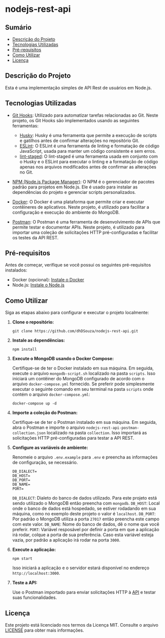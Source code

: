 # nodejs-rest-api

## Sumário

- [Descrição do Projeto](#descrição-do-projeto)
- [Tecnologias Utilizadas](#tecnologias-utilizadas)
- [Pré-requisitos](#pré-requisitos)
- [Como Utilizar](#como-utilizar)
- [Licença](#licença)

## Descrição do Projeto

Esta é uma implementação simples de API Rest de usuários em Node.js.

## Tecnologias Utilizadas

- [Git Hooks](https://git-scm.com/book/en/v2/Customizing-Git-Git-Hooks): Utilizado para automatizar tarefas relacionadas ao Git. Neste projeto, os Git Hooks são implementados usando as seguintes ferramentas:
  - [Husky](https://typicode.github.io/husky/#/): Husky é uma ferramenta que permite a execução de scripts e gatilhos antes de confirmar alterações no repositório Git.
  - [ESLint](https://eslint.org/): O ESLint é uma ferramenta de linting e formatação de código JavaScript, usada para manter um código consistente e sem erros.
  - [lint-staged](https://github.com/okonet/lint-staged): O lint-staged é uma ferramenta usada em conjunto com o Husky e o ESLint para executar o linting e a formatação de código apenas nos arquivos modificados antes de confirmar as alterações no Git.

- [NPM (Node.js Package Manager)](https://www.npmjs.com/): O NPM é o gerenciador de pacotes padrão para projetos em Node.js. Ele é usado para instalar as dependências do projeto e gerenciar scripts personalizados.

- [Docker](https://www.docker.com/): O Docker é uma plataforma que permite criar e executar contêineres de aplicativos. Neste projeto, é utilizado para facilitar a configuração e execução do ambiente do MongoDB.

- [Postman](https://www.postman.com/): O Postman é uma ferramenta de desenvolvimento de APIs que permite testar e documentar APIs. Neste projeto, é utilizado para importar uma coleção de solicitações HTTP pré-configuradas e facilitar os testes da API REST.

## Pré-requisitos

Antes de começar, verifique se você possui os seguintes pré-requisitos instalados:

- Docker (opcional): [Instale o Docker](https://docs.docker.com/get-docker/)
- Node.js: [Instale o Node.js](https://nodejs.org/)

## Como Utilizar

Siga as etapas abaixo para configurar e executar o projeto localmente:

1. **Clone o repositório:**

   ```shell
   git clone https://github.com/dhDSouza/nodejs-rest-api.git
   ```

2. **Instale as dependências:**

   ```shell
   npm install
   ```

3. **Execute o MongoDB usando o Docker Compose:**

   Certifique-se de ter o Docker instalado em sua máquina. Em seguida, execute o arquivo `mongodb-script.sh` localizado na pasta `scripts`. Isso iniciará um contêiner do MongoDB configurado de acordo com o arquivo `docker-compose.yml` fornecido. Se preferir pode simplesmente executar o seguinte comando em seu terminal na pasta `scripts` onde contém  o arquivo `docker-compose.yml`:

   ```shell
   docker-compose up -d
   ```

4. **Importe a coleção do Postman:**

   Certifique-se de ter o Postman instalado em sua máquina. Em seguida, abra o Postman e importe o arquivo `nodejs-rest-api-postman-collection.json` localizado na pasta `collection`. Isso importará as solicitações HTTP pré-configuradas para testar a API REST.

5. **Configure as variáveis de ambiente:**

   Renomeie o arquivo `.env.example` para `.env` e preencha as informações de configuração, se necessário.

   ```shell
   DB_DIALECT=
   DB_HOST=
   DB_PORT=
   DB_NAME=
   PORT=
   ```
   `DB_DIALECT`: Dialeto do banco de dados utilizado. Para este projeto está sendo utilizado o MongoDB então preencha com `mongodb`.
   `DB_HOST`: Local onde o banco de dados está hospedado, se estiver rodadando em sua máquina, como no exemplo deste projeto o valor é `localhost`.
   `DB_PORT`: Por padrão o MongoDB utiliza a porta `27017` então preencha este campo com este valor.
   `DB_NAME`: Nome do banco de dados, dê o nome que você preferir.
   `PORT`: Variável resposável por definir a porta em que a aplicação irá rodar, colque a porta de sua preferência. Caso esta variável esteja vazia, por padrão a aplicação irá rodar na porta `3000`.

6. **Execute a aplicação:**

   ```shell
   npm start
   ```

   Isso iniciará a aplicação e o servidor estará disponível no endereço `http://localhost:3000`.

7. **Teste a API:**

   Use o Postman importado para enviar solicitações HTTP à [API](./src/README.md) e testar suas funcionalidades.

## Licença

Este projeto está licenciado nos termos da Licença MIT. Consulte o arquivo [LICENSE](LICENSE) para obter mais informações.
